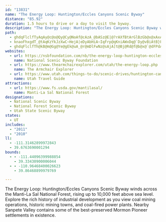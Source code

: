 ```yaml
---
id: "13831"
name: "The Energy Loop: Huntington/Eccles Canyons Scenic Byway"
distance: "85.92"
duration: 1.5 hours to drive or a day to visit the byway.
description: "The Energy Loop: Huntington/Eccles Canyons Scenic Byway winds across the Manti-La Sal National Forest, rising up to 10,000 feet above sea level. Explore the rich history of industrial development as you view coal mining operations, historic mining towns, and coal-fired power plants. Nearby Sanpete Valley contains some of the best-preserved Mormon Pioneer settlements in existence."
path:
  - ghdqFlclfTyAqAy@c@o@Qy@Cy@NoAf@cAzA_@bASz@E|@?rAXfBtArGlBzGb@x@xAxAhBrAX\d@bAPv@BlAKdAqA`HQ`KHzEd@~DlFnNlAfElAjG@zBwAtN?vAZtBPj@n@nAjF~GbCzBxBhArFt@`GvCrAx@hCbGhAdB~BlBfFnIpC|D~D|E|AtAbGzDrBr@tBXtAl@tDrC`F~FrBlBnCxAtJjEfIfF|GzCTXdBlDdEzHtJdNn@nBn@xAh@jBt@|DFnCCbFt@xFBfAS`ECjCf@`E?jA_@lBB~@dBtFt@jDXdEBlBO~CYnBO^s@f@sBHOLQl@@j@rAfEh@zBVjBFxEc@fHQrGg@tDsC~JKn@Iv@StOOz@q@hBKh@Bj@Rp@nArB^xAXlBExBc@lDEnB@pAfBtP?lBiBbPElACpAR`D~@dIr@`Ct@vAb@l@|DfDxArBxB`ErElEh@vArCfL|@bEZrBvDb`@XrArHhSzHpMhA~Ax@~@|UtTn@`Ad@jA^pBRrCCd~@FpHD`@
  - knaoFhxgdT_@tAqKzYkJzXwC~HejA|eDyAbHiA~IqFrp@qKniAWxDq@`Dy@vBiAtB}FtGmSnTcB|CeAlCm@zB}@rEOlCGjDCjPFt`@K|De@vBk@fBu@rAwCrBmCp@}CFmBXyCxAyArAsBjDu@tCc@~BU~Ce@hPc@tGc@~CmAdDsAbCqB~B}BlB}BxA}GrFyAbAiBhB}AbC}C`HiDzImDrH_HhHmP|OgRfQeCxC_B~BgBrD_CnGs@rCi@~CiH~\s@zDsBjGaHjL}DpKcEbN}@hFyArSu@tH}@nFyDzRcEnRsAjDu@`AcCjBsCt@gCA}IkCmB_@iCGwCd@oB`AsBxAsB~CcAnCe@pCyAfL_@zBsBrDwAlAeAd@u@P}AFcBSeR_JsAUmAG_ENgDpAoAx@cC`DeAdCq@nBmAdFa@fIg@rCq@pBiAtBkHdH}B`BaEzAkVA{A^aBfBo@rAgA~CeBfIi@xAi@~@_BlA_Ad@w@XiBRwL`@iUd@{DdC_DxCsAz@gIlCmCnAip@fVoAv@yEdFsDfCyOnEuKpFcGhDqGpCoLbH_Cj@qAJaEMwC_@iGRwBf@oBr@mDbC}CtDgG|NaFxJ{@lAwH~E_GtFgP`N}Bp@sAEiCLoA^gBdB_CzDy@z@cChAcAFyWkBiA?{D~AyCv@}U?cEy@}G_C}Ca@{AIaBHeANgDJ_AUeGkCiAKyGRqSjBkAr@sAvAiAzA}ArAk@RyBPs@MoBqAwDgFyBeCoC{A{Bq@eC_@_BLgCv@aBV{A@qNq@aFc@uJwAqFg@}HkAeAYmAq@_FaDeBa@u@IiCDaNfCsBGcAQkHoC{@CaIdB}GRwBp@aAd@iA~@uBfAuA?}E_A_CDmO~EmBTkC?cBLs@Ps@d@eAzAYhBy@tIy@`C_A~@uAXuFKsCj@y@^mBfBiEfHuBpC}@t@cCpA}CfAiCb@sB~@sAlBiBnF_@f@iA~@_K|AaAZcAh@c@`@oDzFa@\kGtCuFrBe@^}@lAoAjDy@~AiAz@y@^sJbCaBh@gH|AkKbDqBH{BRs@d@{AlBYt@cBxBy@h@s@^uIrAmBl@mAx@i@`A[dAaApA}GlFmBnDsApBkAr@i@PoBFmC_@aD?iFp@mEfAsBpA{GtG}CxAeGlBaAl@aAv@aBlByCbGi@hByDrEWn@W|AClA_@nCYt@}@rAoAz@e@LmDReKg@eC?s@JkA`AuApB{@l@}DjAmA~@uB|FmBpB[d@Wt@{@xHoAdFw@`EcCbPe@lAy@lBsCpD{@x@wCzAgBr@oA|@aGrFo@lAk@dFc@hBmDvG{@fDa@nEuAxGmCzGB`BTp@n@dAlBtBrErGfIfI|BrBnA`Bh@tBJ`AC~DWbFVpDzAzFxBlEx@l@lA\jAFvA_@dQ{GnAQbA?r@L`Ab@jXvLfHbC|@`A`ArBZ~A@rAIdEOfDb@xDObBYvA}AtBkJlIyCjDu@pAq@nB_CjF_AnDFxAV`B|AhBnA`@hAQxAe@bA}AbCwAt@BnAr@l@x@hBrDhEnF\xAHrAClBiAzFEv@@|OWjC}BtJYxB_@`HC`HU~Bu@xBcAxAaLxI_HhIoGrGsQhLwE`IcC`CyD~CoAdBkCdFoBrBmEzAwF~BoHnF{CjBqIrDoFzCyAbA{BrBmKxO}CpDw@l@{AdAsBx@iBf@wg@dDeAP}A^iAl@iAz@iBdCi@jAU~@cBtJ[zAgCdIc@hCIjBBhMyAxMElDHfBJfAx@pDbAdC|\pn@t@fCRvAF~@?r@WfC_AfCi@|@cD`DwAfBa@v@wBbHu@~AmCjBiFrBaCdBu@nAmDxEiAdAaH`FcDxCo@~@e@jBSxBGlB@zCSfCcAxCoA~Ao@d@_Bf@sGh@aAXiBnAqN`MwHxB{IfEyAjA}@rAq@tAeBxEm@jAqClCkAf@aFj@sR\cNzByBFoBAeC_@aA]qJiFoEeAeDSeD?sEr@mD~@gCxAoDtAsBVcBDmEa@mB}@_EmCwCeBcDeAyAGaFDgLrCcDFaBMaASkKsE_NgHyDgC}BeCcBgCuAkCcBaFy@gDsAuL]gBuAkEcDgEuGsDeCsBcCsC
  - ghdqFlclfTh@kB@m@Gg@Ye@gEk@uA_@r@mDlFwNz@sAjA]t@Bj@Rd@f@b@x@`@dFPdAXh@z@p@n@Dl@Kd@Y|@eAvk@it@hBmAbBs@~Cy@hSmAdJq@jASvB_AxBwAvCoDbBkCbAuBt@}Bh@uE?e@]uCe@eCEeBNyCd@uBbBgE|BmCrHyGfE_H|@mBd@gB^sC?aDcAu[HgFJyBb@gF^mCl@uCxA_FhE{Kx@yDXuDDuQLaDrFks@EiDUsB[sAeEyIGe@B{@Lq@tFoLlAaDNwABaHJsAl@aCnBsEvA}BdAaA`B_AlLuC^w@f@aBr@eFHgCk@{IEmCF{JWqAe@u@[QgNMcA`@mEfE_CpAiA`@{B\{@@mGQmATyCfAyAXm@?kCY}A@u@TwB`A}Cr@_MFoD^mEdAyDlAoK|Ay@XaEfCqA^kEj@sE`C_B@iEoAmB]uAAkCDcDRsCKyCDgH`AsBMsCk@kDa@kVsBoJeAyA?cCXe@^g@p@iArCy@j@oFfGs@tAyA~Do@r@oAZ_AGs@q@y@yAs@i@cAWuBSs@s@Yk@Ke@JuB^cAh@o@b@On@A`EZnAi@xBkCtB_Df@gB?{GTeBjAaEv@kB^eBf@uDFaFEyOImCe@aDy@mDAmA`@{Af@k@f@QlAXpFzC~@Zt@Kh@i@TiB_BaHEcBZmGUoHEsKJuA\kB^a@rCgB^q@Dc@B}AcAeF_@qCi@sPYuAyAoBqCyEiAy@eImDg@_AS{@\_EXmA`@_@f@C\VzCrHl@h@j@b@b@D~Bq@h@Bn@R|@~@fEnFh@j@n@`@t@Mb@m@?c@Y{B@Sl@_CHm@Ak@]e@}FuAcCiAsA{AiA_CoBoHwBmL{AsCkBsBmAkBw@yAa@sAc@oEFuGOkCoAsF?aD`@{MpA{Jp@}CvCaHhAoB^yABeAS{DBeBFaBl@sDBmBq@yGAeATaGb@_E?eEI{B^aHKuFOwCc@yCOmCTiFA}@m@sEYcDeBoMy@eRo@aFmCeQ_A_EgEgNe@mCCmADwA`CwMPkCEuAi@wBu@gA_@YaEyAsB]oBGmADgLrBuFp@{DfAgIzD{T|FcJnBmCv@sCxAiD`CsAlAaGrGaC~AwLnEiCj@oBVsdA@i@GqYaJiKwDmB_Am@O}BQkAF}Ab@iDCeAMSy@DgHEgDMW{@KyAH}AQo@YsAgAmEkGyB{BmDmB{JyCw}@{NmZyA{Fs@{DwAe[qM}C}AiEcCqHkF}RiMaW_LkAYwUcDqIeCoM{BeDeAaCqAyUuQiDcB}DqAgB_@uDYoOSqAOeB{@sAyAo@_CSuAEiBD{Af@{GdAaU|@wXJaBp@aDCe@qFqAe@DSLQpAm@nLOpECtFO~BYzBw@fDk@hBk@tA_@l@_Ax@sD|Aa@`@o@lAu@lHo@~BmArBkA|@cA\{AJkQu@sCEoAFyCp@uRfIkCr@cDd@iBLkWj@yU^{L`@yQ\i\KaDSmDe@e@@sA^aFrEcAj@wKzDmG|AqHhFiBp@sAIYI_AoAk@wBc@}ByAgFgFqNcDqGsBoC}D_EyCeBqEoBsFiAq_AgH}SyAsEa@aEs@sIkCu]sJwFmByAu@}BgCwE}GkA}B}@_Cs@sDUcCEaBRsFj@uDh@yBhA{CvE_KvIoSfGiNhBiGn@eEjLawAbAiP?aRVgZyAmu@QiF_Bc\IgNc@}JOqHOkWEoAeAkJSoC_@mL[uD]}Bo@yBsHiSm@sCY}CAkEz@edAC_BOiCSkBWaBgD{Ly@oC
websites:
  - url: https://nsbfoundation.com/nb/the-energy-loop-huntington-eccles-canyons-scenic-byway/
    name: National Scenic Byway Foundation
  - url: https://www.thearmchairexplorer.com/utah/the-energy-loop.php
    name: The Armchair Explorer
  - url: https://www.utah.com/things-to-do/scenic-drives/huntington-canyon-scenic-drive/
    name: Utah Travel Guide
attractions:
  - url: https://www.fs.usda.gov/mantilasal/
    name: Manti-La Sal National Forest
designations:
  - National Scenic Byway
  - National Forest Scenic Byway
  - Utah State Scenic Byway
states:
  - UT
includes:
  - "2011"
  - "2010"
ll:
  - -111.31462899972843
  - 39.6763690001294
bounds:
  - - -111.44096399988854
    - 39.33430900006044
  - - -110.96468400026623
    - 39.86468899979769

---
```


The Energy Loop: Huntington/Eccles Canyons Scenic Byway winds across the Manti-La Sal National Forest, rising up to 10,000 feet above sea level. Explore the rich history of industrial development as you view coal mining operations, historic mining towns, and coal-fired power plants. Nearby Sanpete Valley contains some of the best-preserved Mormon Pioneer settlements in existence.
